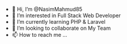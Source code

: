 - 👋 Hi, I’m @NasimMahmud85
- 👀 I’m interested in Full Stack Web Developer
- 🌱 I’m currently learning PHP & Laravel
- 💞️ I’m looking to collaborate on My Team
- 📫 How to reach me ...

<!---
NasimMahmud85/NasimMahmud85 is a ✨ special ✨ repository because its `README.md` (this file) appears on your GitHub profile.
You can click the Preview link to take a look at your changes.
--->
